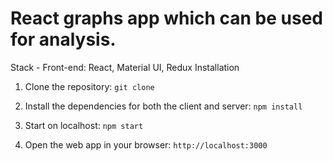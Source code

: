 # React graphs app which can be used for analysis.

Stack - Front-end: React, Material UI, Redux
Installation
1. Clone the repository:
  `git clone `

2. Install the dependencies for both the client and server:
  `npm install`

3. Start on localhost:
  `npm start`

4. Open the web app in your browser:
  `http://localhost:3000`
